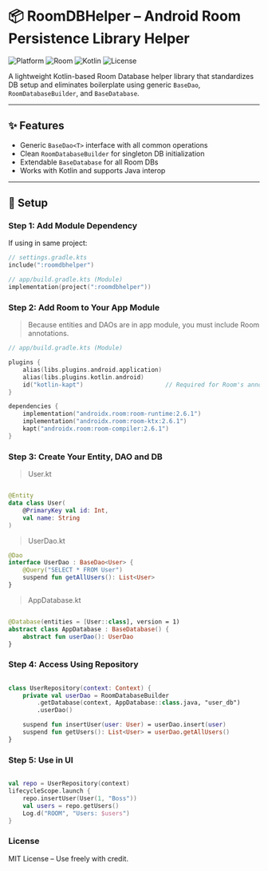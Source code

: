 # 📦 RoomDBHelper – Android Room Persistence Library Helper

![Platform](https://img.shields.io/badge/platform-Android-green)
![Room](https://img.shields.io/badge/room-2.6.1-blue)
![Kotlin](https://img.shields.io/badge/kotlin-✅-orange)
![License](https://img.shields.io/badge/license-MIT-lightgrey)

A lightweight Kotlin-based Room Database helper library that standardizes DB setup and eliminates boilerplate using generic `BaseDao`, `RoomDatabaseBuilder`, and `BaseDatabase`.

---
## ✨ Features

- Generic `BaseDao<T>` interface with all common operations
- Clean `RoomDatabaseBuilder` for singleton DB initialization
- Extendable `BaseDatabase` for all Room DBs
- Works with Kotlin and supports Java interop

---

## 🔧 Setup

### Step 1: Add Module Dependency

If using in same project:

```kotlin
// settings.gradle.kts
include(":roomdbhelper")

// app/build.gradle.kts (Module)
implementation(project(":roomdbhelper"))

```
### Step 2: Add Room to Your App Module

> Because entities and DAOs are in app module, you must include Room annotations.

```kotlin
// app/build.gradle.kts (Module)

plugins {
    alias(libs.plugins.android.application) 
    alias(libs.plugins.kotlin.android)      
    id("kotlin-kapt")                       // Required for Room's annotation processor
}

dependencies {
    implementation("androidx.room:room-runtime:2.6.1")
    implementation("androidx.room:room-ktx:2.6.1")
    kapt("androidx.room:room-compiler:2.6.1")
}

```

### Step 3: Create Your Entity, DAO and DB

> User.kt
```kotlin

@Entity
data class User(
    @PrimaryKey val id: Int,
    val name: String
)

```

> UserDao.kt

```kotlin
@Dao
interface UserDao : BaseDao<User> {
    @Query("SELECT * FROM User")
    suspend fun getAllUsers(): List<User>
}

```

> AppDatabase.kt

```kotlin

@Database(entities = [User::class], version = 1)
abstract class AppDatabase : BaseDatabase() {
    abstract fun userDao(): UserDao
}

```

### Step 4: Access Using Repository

```kotlin

class UserRepository(context: Context) {
    private val userDao = RoomDatabaseBuilder
        .getDatabase(context, AppDatabase::class.java, "user_db")
        .userDao()

    suspend fun insertUser(user: User) = userDao.insert(user)
    suspend fun getUsers(): List<User> = userDao.getAllUsers()
}

```

### Step 5: Use in UI

```kotlin

val repo = UserRepository(context)
lifecycleScope.launch {
    repo.insertUser(User(1, "Boss"))
    val users = repo.getUsers()
    Log.d("ROOM", "Users: $users")
}

```

### License
MIT License – Use freely with credit.
